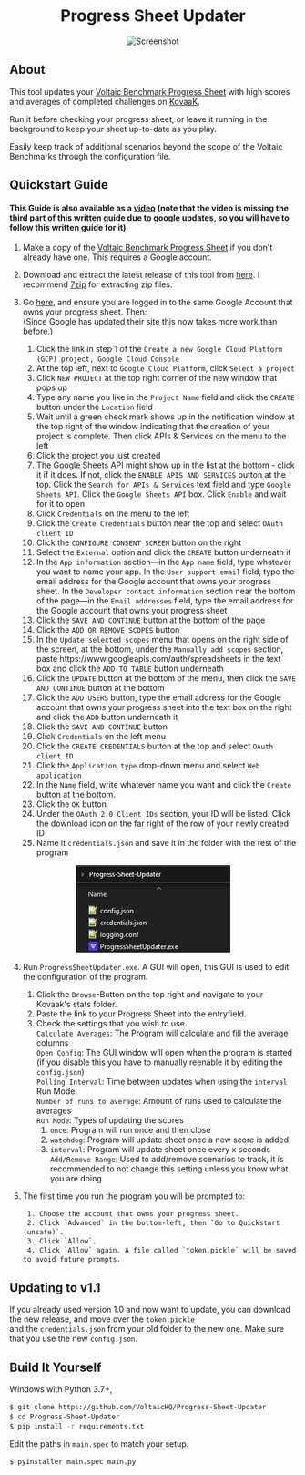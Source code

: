 <h1 align="center">Progress Sheet Updater</h1>
<p align="center">
    <img width="300" alt="Screenshot" src="readmeimages/screenshot.gif">
</p>

## About

This tool updates your [Voltaic Benchmark Progress Sheet](https://docs.google.com/spreadsheets/d/1L6iCXTaSheZtVwtVR4b_FYJzcCZbEYVRsdFo7PI3HTk/) with high scores and averages of completed challenges on [KovaaK](https://store.steampowered.com/app/824270/KovaaK_20/).

Run it before checking your progress sheet, or leave it running in the background to keep your sheet up-to-date as you play.

Easily keep track of additional scenarios beyond the scope of the Voltaic Benchmarks through the configuration file.

## Quickstart Guide

####    This Guide is also available as a [video](https://youtu.be/BDUUy-ajyrk) (note that the video is missing the third part of this written guide due to google updates, so you will have to follow this written guide for it)

1. Make a copy of the [Voltaic Benchmark Progress Sheet](https://docs.google.com/spreadsheets/d/1L6iCXTaSheZtVwtVR4b_FYJzcCZbEYVRsdFo7PI3HTk/) if you don't already have one. This requires a Google account.

2. Download and extract the latest release of this tool from [here](https://github.com/VoltaicHQ/Progress-Sheet-Updater/releases). I recommend [7zip](https://www.7-zip.org/) for extracting zip files.

3. Go [here](https://developers.google.com/workspace/guides/create-project), and ensure you are logged in to the same Google Account that owns your progress sheet. Then:  
    (Since Google has updated their site this now takes more work than before.)  

    1. Click the link in step 1 of the `Create a new Google Cloud Platform (GCP) project, Google Cloud Console`  
    2. At the top left, next to `Google Cloud Platform`, click `Select a project`
    3. Click `NEW PROJECT` at the top right corner of the new window that pops up
    4. Type any name you like in the `Project Name` field and click the `CREATE` button under the `Location` field
    5. Wait until a green check mark shows up in the notification window at the top right of the window indicating that the creation of your project is complete. Then click APIs & Services on the menu to the left
    6. Click the project you just created
    7. The Google Sheets API might show up in the list at the bottom - click it if it does. If not, click the `ENABLE APIS AND SERVICES` button at the top. Click the `Search for APIs & Services` text field and type `Google Sheets API`. Click the `Google Sheets API` box. Click `Enable` and wait for it to open
    8. Click `Credentials` on the menu to the left
    9. Click the `Create Credentials` button near the top and select `OAuth client ID`
    10. Click the `CONFIGURE CONSENT SCREEN` button on the right
    11. Select the `External` option and click the `CREATE` button underneath it
    12. In the `App information` section—in the `App name` field, type whatever you want to name your app. In the `User support email` field, type the email address for the Google account that owns your progress sheet. In the `Developer contact information` section near the bottom of the page—in the `Email addresses` field, type the email address for the Google account that owns your progress sheet
    13. Click the `SAVE AND CONTINUE` button at the bottom of the page
    14. Click the `ADD OR REMOVE SCOPES` button
    15. In the `Update selected scopes` menu that opens on the right side of the screen, at the bottom, under the `Manually add scopes` section, paste ht<span>tps://ww</span>w.googleapis.com/auth/spreadsheets in the text box and click the `ADD TO TABLE` button underneath
    16. Click the `UPDATE` button at the bottom of the menu, then click the `SAVE AND CONTINUE` button at the bottom
    17. Click the `ADD USERS` button, type the email address for the Google account that owns your progress sheet into the text box on the right and click the `ADD` button underneath it
    18. Click the `SAVE AND CONTINUE` button
    19. Click `Credentials` on the left menu
    20. Click the `CREATE CREDENTIALS` button at the top and select `OAuth client ID`
    21. Click the `Application type` drop-down menu and select `Web application`
    22. In the `Name` field, write whatever name you want and click the `Create` button at the bottom.
    23. Click the `OK` button
    24. Under the `OAuth 2.0 Client IDs` section, your ID will be listed. Click the download icon on the far right of the row of your newly created ID
    25. Name it `credentials.json` and save it in the folder with the rest of the program
    
<p align="center">
    <img alt="Folder contents before oauth" src="readmeimages/folder_contents_before_auth.png">
</p>

4. Run `ProgressSheetUpdater.exe`. A GUI will open, this GUI is used to edit the configuration of the program.
    
    1. Click the `Browse`-Button on the top right and navigate to your Kovaak's stats folder.  
    2. Paste the link to your Progress Sheet into the entryfield.  
    3. Check the settings that you wish to use.  
        `Calculate Averages`: The Program will calculate and fill the average columns  
        `Open Config`: The GUI window will open when the program is started (if you disable this you have to manually reenable it by editing the `config.json`)  
        `Polling Interval`: Time between updates when using the `interval` Run Mode  
        `Number of runs to average`: Amount of runs used to calculate the averages  
        `Run Mode`: Types of updating the scores  
         1. `once`: Program will run once and then close  
         2. `watchdog`: Program will update sheet once a new score is added  
         3. `interval`: Program will update sheet once every x seconds  
        `Add/Remove Range`: Used to add/remove scenarios to track, it is recommended to not change this setting unless you know what you are doing  

5. The first time you run the program you will be prompted to:

        1. Choose the account that owns your progress sheet.
        2. Click `Advanced` in the bottom-left, then `Go to Quickstart (unsafe)`.
        3. Click `Allow`.
        4. Click `Allow` again. A file called `token.pickle` will be saved to avoid future prompts.
        
## Updating to v1.1
 If you already used version 1.0 and now want to update, you can download the new release, and move over the `token.pickle`  
 and the `credentials.json` from your old folder to the new one. Make sure that you use the new `config.json`.

## Build It Yourself

Windows with Python 3.7+,

```bash
$ git clone https://github.com/VoltaicHQ/Progress-Sheet-Updater
$ cd Progress-Sheet-Updater
$ pip install -r requirements.txt
```

Edit the paths in `main.spec` to match your setup.

```bash
$ pyinstaller main.spec main.py
```
